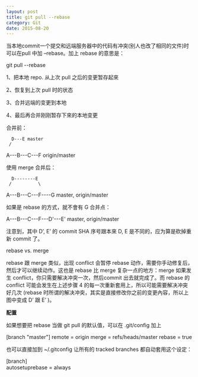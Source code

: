 ```yaml
---
layout: post
title: git pull --rebase
category: Git
date: 2015-08-20
---
```


当本地commit一个提交和远端服务器中的代码有冲突(别人也改了相同的文件)时可以在pull 中加 –rebase。加上 rebase 的意思是：

git pull --rebase

1、把本地 repo. 从上次 pull 之后的变更暂存起來

2、恢复到上次 pull 时的状态

3、合并远端的变更到本地

4、最后再合并刚刚暂存下來的本地变更

<!-- more -->

合并前：

      D---E master
     /
A---B---C---F origin/master

使用 merge 合并后：

      D--------E  
     /          \
A---B---C---F----G   master, origin/master

如果是 rebase 的方式，就不會有 G 合并点：

A---B---C---F---D'---E'   master, origin/master

注意到，其中 D’, E’ 的 commit SHA 序号跟本來 D, E 是不同的，应为算是砍掉重新 commit 了。

rebase vs. merge

rebase 跟 merge 类似，出现 conflict 会暂停 rebase 动作，需要你手动修复后，然后才可以继续动作。这也是 rebase 比 merge 复杂一点的地方：merge 如果发生 conflict，你只需要解决冲突一次，然后commit 出去就完成了。而 rebase 的 conflict 可能会发生在上述步骤 4 的每一次重新套用上，所以可能需要解决冲突好几次 (rebase 时所谓的解决冲突，其实是直接修改你之前的变更內容，所以上图中变成 D’ 跟 E’ )。

**配置**

如果想要把 rebase 当做 git pull 的默认值，可以在 .git/config 加上

[branch "master"]
  remote = origin
  merge = refs/heads/master
  rebase = true

也可以直接加到 ~/.gitconfig 让所有的 tracked branches 都自动套用这个设定：

[branch]  
  autosetuprebase = always

